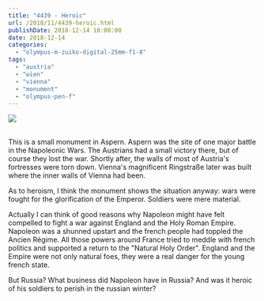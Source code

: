 ```yaml
---
title: "4439 - Heroic"
url: /2018/11/4439-heroic.html
publishDate: 2018-12-14 18:00:00
date: 2018-12-14
categories: 
  - "olympus-m-zuiko-digital-25mm-f1-8"
tags: 
  - "austria"
  - "wien"
  - "vienna"
  - "monument"
  - "olympus-pen-f"
---
```

<div class="container">
<div class="center"><a target="_blank" href="https://d25zfm9zpd7gm5.cloudfront.net/1200x1200/2017/20170925_163234_lr.jpg"><img class="webfeedsFeaturedVisual" src="https://d25zfm9zpd7gm5.cloudfront.net/0600x0600/2017/20170925_163234_lr.jpg" /></a></div>
</div>
<br />

This is a small monument in Aspern. Aspern was the site of one major
battle in the Napoleonic Wars. The Austrians had a small victory
there, but of course they lost the war. Shortly after, the walls of
most of Austria's fortresses were torn down. Vienna's magnificent
Ringstraße later was built where the inner walls of Vienna had been.

As to heroism, I think the monument shows the situation anyway: wars
were fought for the glorification of the Emperor. Soldiers were mere
material.

Actually I can think of good reasons why Napoleon might have felt
compelled to fight a war against England and the Holy Roman Empire.
Napoleon was a shunned upstart and the french people had toppled the
Ancien Régime. All those powers around France tried to meddle with
french politics and supported a return to the "Natural Holy Order".
England and the Empire were not only natural foes, they were a real
danger for the young french state.

But Russia? What business did Napoleon have in Russia? And was it
heroic of his soldiers to perish in the russian winter?